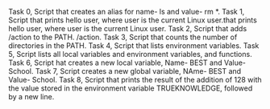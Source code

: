 Task 0, Script that creates an alias for name- ls and value- rm *.
Task 1, Script that prints hello user, where user is the current Linux user.that prints hello user, where user is the current Linux user.
Task 2, Script that adds /action to the PATH. /action.
Task 3, Script that counts the number of directories in the PATH.
Task 4, Script that lists environment variables.
Task 5, Script lists all local variables and environment variables, and functions.
Task 6, Script hat creates a new local variable, Name- BEST and Value- School.
Task 7, Script creates a new global variable, NAme- BEST and Value- School.
Task 8, Script that prints the result of the addition of 128 with the value stored in the environment variable TRUEKNOWLEDGE, followed by a new line.

